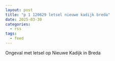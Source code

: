 ```yaml
---
layout: post
title: "p 1 120629 letsel nieuwe kadijk breda"
date: 2025-03-30
categories: 
  - rss
tags: 
  - feed
---
```


Ongeval met letsel op Nieuwe Kadijk in Breda
